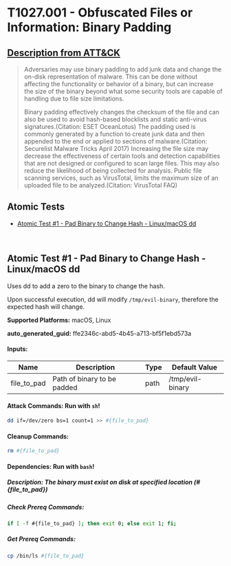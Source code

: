 # T1027.001 - Obfuscated Files or Information: Binary Padding
## [Description from ATT&CK](https://attack.mitre.org/techniques/T1027/001)
<blockquote>Adversaries may use binary padding to add junk data and change the on-disk representation of malware. This can be done without affecting the functionality or behavior of a binary, but can increase the size of the binary beyond what some security tools are capable of handling due to file size limitations. 

Binary padding effectively changes the checksum of the file and can also be used to avoid hash-based blocklists and static anti-virus signatures.(Citation: ESET OceanLotus) The padding used is commonly generated by a function to create junk data and then appended to the end or applied to sections of malware.(Citation: Securelist Malware Tricks April 2017) Increasing the file size may decrease the effectiveness of certain tools and detection capabilities that are not designed or configured to scan large files. This may also reduce the likelihood of being collected for analysis. Public file scanning services, such as VirusTotal, limits the maximum size of an uploaded file to be analyzed.(Citation: VirusTotal FAQ) </blockquote>

## Atomic Tests

- [Atomic Test #1 - Pad Binary to Change Hash - Linux/macOS dd](#atomic-test-1---pad-binary-to-change-hash---linuxmacos-dd)


<br/>

## Atomic Test #1 - Pad Binary to Change Hash - Linux/macOS dd
Uses dd to add a zero to the binary to change the hash.

Upon successful execution, dd will modify `/tmp/evil-binary`, therefore the expected hash will change.

**Supported Platforms:** macOS, Linux


**auto_generated_guid:** ffe2346c-abd5-4b45-a713-bf5f1ebd573a





#### Inputs:
| Name | Description | Type | Default Value |
|------|-------------|------|---------------|
| file_to_pad | Path of binary to be padded | path | /tmp/evil-binary|


#### Attack Commands: Run with `sh`! 


```sh
dd if=/dev/zero bs=1 count=1 >> #{file_to_pad}
```

#### Cleanup Commands:
```sh
rm #{file_to_pad}
```



#### Dependencies:  Run with `bash`!
##### Description: The binary must exist on disk at specified location (#{file_to_pad})
##### Check Prereq Commands:
```bash
if [ -f #{file_to_pad} ]; then exit 0; else exit 1; fi;
```
##### Get Prereq Commands:
```bash
cp /bin/ls #{file_to_pad}
```




<br/>
